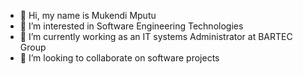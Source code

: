 - 👋 Hi, my name is Mukendi Mputu
- 👀 I’m interested in Software Engineering Technologies
- 🌱 I’m currently working as an IT systems Administrator at BARTEC Group
- 💞️ I’m looking to collaborate on software projects

<!---
MukendiMputu/MukendiMputu is a ✨ special ✨ repository because its `README.md` (this file) appears on your GitHub profile.
You can click the Preview link to take a look at your changes.
--->
